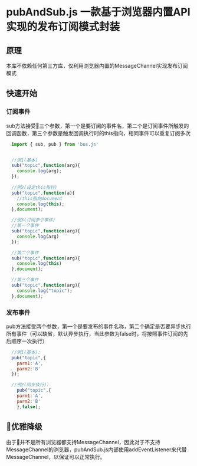 # pubAndSub.js  一款基于浏览器内置API实现的发布订阅模式封装

## 原理
本库不依赖任何第三方库，仅利用浏览器内置的MessageChannel实现发布订阅模式

## 快速开始

### 订阅事件
sub方法接受三个参数，第一个是要订阅的事件名，第二个是订阅事件所触发的回调函数，第三个参数是触发回调执行时的this指向，相同事件可以重复订阅多次
```javascript
  import { sub, pub } from 'bus.js'


  //例1(基本)
  sub("topic",function(arg){
    console.log(arg);
  });
  
  //例2(设定this指针)
  sub("topic",function(a){
    //this指向document
    console.log(this);
  },document);

  //例3(订阅多个事件)
  //第一个事件
  sub("topic",function(arg){
    console.log(arg)
  });

  //第二个事件
  sub("topic",function(arg){
    console.log(this)
  },document);

  //第三个事件
  sub("topic",function(arg){
    console.log("topic");
  },document);
``` 

### 发布事件
pub方法接受两个参数，第一个是要发布的事件名称，第二个确定是否要异步执行所有事件（可以缺省，默认异步执行，当此参数为false时，将按照事件订阅的先后顺序一次执行）
```javascript
  //例1(基本):
  pub("topic",{
    parm1:'A',
    parm2:'B'
  });

  //例2(同步执行):
    pub("topic",{
    parm1:'A',
    parm2:'B'
    },false);
```

## 优雅降级

由于并不是所有浏览器都支持MessageChannel，因此对于不支持MessageChannel的浏览器，pubAndSub.js内部使用addEventListener来代替MessageChannel，以保证可以正常执行。
